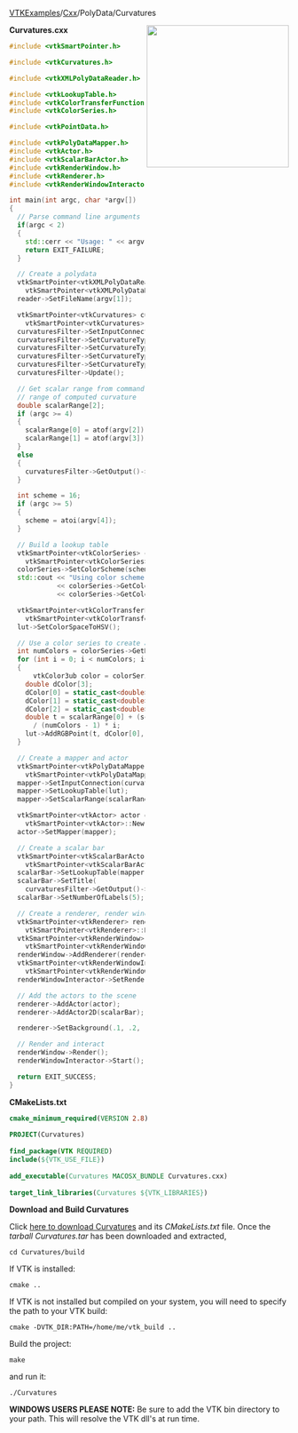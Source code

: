 [VTKExamples](/index/)/[Cxx](/Cxx)/PolyData/Curvatures

<img align="right" src="https://github.com/lorensen/VTKExamples/blob/gh-pages/Testing/Baseline/PolyData/TestCurvatures.png?raw=true" width="256" />

**Curvatures.cxx**
```c++
#include <vtkSmartPointer.h>

#include <vtkCurvatures.h>

#include <vtkXMLPolyDataReader.h>

#include <vtkLookupTable.h>
#include <vtkColorTransferFunction.h>
#include <vtkColorSeries.h>

#include <vtkPointData.h>

#include <vtkPolyDataMapper.h>
#include <vtkActor.h>
#include <vtkScalarBarActor.h>
#include <vtkRenderWindow.h>
#include <vtkRenderer.h>
#include <vtkRenderWindowInteractor.h>

int main(int argc, char *argv[])
{
  // Parse command line arguments
  if(argc < 2)
  {
    std::cerr << "Usage: " << argv[0] << " Filename(.vtp)" << std::endl;
    return EXIT_FAILURE;
  }

  // Create a polydata
  vtkSmartPointer<vtkXMLPolyDataReader> reader =
    vtkSmartPointer<vtkXMLPolyDataReader>::New();
  reader->SetFileName(argv[1]);

  vtkSmartPointer<vtkCurvatures> curvaturesFilter =
    vtkSmartPointer<vtkCurvatures>::New();
  curvaturesFilter->SetInputConnection(reader->GetOutputPort());
  curvaturesFilter->SetCurvatureTypeToMinimum();
  curvaturesFilter->SetCurvatureTypeToMaximum();
  curvaturesFilter->SetCurvatureTypeToGaussian();
  curvaturesFilter->SetCurvatureTypeToMean();
  curvaturesFilter->Update();

  // Get scalar range from command line if present, otherwise use
  // range of computed curvature
  double scalarRange[2];
  if (argc >= 4)
  {
    scalarRange[0] = atof(argv[2]);
    scalarRange[1] = atof(argv[3]);
  }
  else
  {
    curvaturesFilter->GetOutput()->GetScalarRange(scalarRange);
  }

  int scheme = 16;
  if (argc >= 5)
  {
    scheme = atoi(argv[4]);
  }

  // Build a lookup table
  vtkSmartPointer<vtkColorSeries> colorSeries =
    vtkSmartPointer<vtkColorSeries>::New();
  colorSeries->SetColorScheme(scheme);
  std::cout << "Using color scheme #: "
            << colorSeries->GetColorScheme() << " is "
            << colorSeries->GetColorSchemeName() << std::endl;

  vtkSmartPointer<vtkColorTransferFunction> lut =
    vtkSmartPointer<vtkColorTransferFunction>::New();
  lut->SetColorSpaceToHSV();

  // Use a color series to create a transfer function
  int numColors = colorSeries->GetNumberOfColors();
  for (int i = 0; i < numColors; i++)
  {
      vtkColor3ub color = colorSeries->GetColor(i);
    double dColor[3];
    dColor[0] = static_cast<double> (color[0]) / 255.0;
    dColor[1] = static_cast<double> (color[1]) / 255.0;
    dColor[2] = static_cast<double> (color[2]) / 255.0;
    double t = scalarRange[0] + (scalarRange[1] - scalarRange[0])
      / (numColors - 1) * i;
    lut->AddRGBPoint(t, dColor[0], dColor[1], dColor[2]);
  }

  // Create a mapper and actor
  vtkSmartPointer<vtkPolyDataMapper> mapper =
    vtkSmartPointer<vtkPolyDataMapper>::New();
  mapper->SetInputConnection(curvaturesFilter->GetOutputPort());
  mapper->SetLookupTable(lut);
  mapper->SetScalarRange(scalarRange);

  vtkSmartPointer<vtkActor> actor =
    vtkSmartPointer<vtkActor>::New();
  actor->SetMapper(mapper);

  // Create a scalar bar
  vtkSmartPointer<vtkScalarBarActor> scalarBar =
    vtkSmartPointer<vtkScalarBarActor>::New();
  scalarBar->SetLookupTable(mapper->GetLookupTable());
  scalarBar->SetTitle(
    curvaturesFilter->GetOutput()->GetPointData()->GetScalars()->GetName());
  scalarBar->SetNumberOfLabels(5);

  // Create a renderer, render window, and interactor
  vtkSmartPointer<vtkRenderer> renderer =
    vtkSmartPointer<vtkRenderer>::New();
  vtkSmartPointer<vtkRenderWindow> renderWindow =
    vtkSmartPointer<vtkRenderWindow>::New();
  renderWindow->AddRenderer(renderer);
  vtkSmartPointer<vtkRenderWindowInteractor> renderWindowInteractor =
    vtkSmartPointer<vtkRenderWindowInteractor>::New();
  renderWindowInteractor->SetRenderWindow(renderWindow);

  // Add the actors to the scene
  renderer->AddActor(actor);
  renderer->AddActor2D(scalarBar);

  renderer->SetBackground(.1, .2, .3); // Background color blue

  // Render and interact
  renderWindow->Render();
  renderWindowInteractor->Start();

  return EXIT_SUCCESS;
}
```
**CMakeLists.txt**
```cmake
cmake_minimum_required(VERSION 2.8)
 
PROJECT(Curvatures)
 
find_package(VTK REQUIRED)
include(${VTK_USE_FILE})
 
add_executable(Curvatures MACOSX_BUNDLE Curvatures.cxx)
 
target_link_libraries(Curvatures ${VTK_LIBRARIES})
```

**Download and Build Curvatures**

Click [here to download Curvatures](https://github.com/lorensen/VTKWikiExamplesTarballs/raw/master/Curvatures.tar) and its *CMakeLists.txt* file.
Once the *tarball Curvatures.tar* has been downloaded and extracted,
```
cd Curvatures/build 
```
If VTK is installed:
```
cmake ..
```
If VTK is not installed but compiled on your system, you will need to specify the path to your VTK build:
```
cmake -DVTK_DIR:PATH=/home/me/vtk_build ..
```
Build the project:
```
make
```
and run it:
```
./Curvatures
```
**WINDOWS USERS PLEASE NOTE:** Be sure to add the VTK bin directory to your path. This will resolve the VTK dll's at run time.

